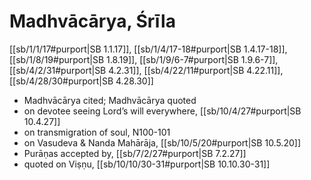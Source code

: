 # Madhvācārya, Śrīla

[[sb/1/1/17#purport|SB 1.1.17]], [[sb/1/4/17-18#purport|SB 1.4.17-18]], [[sb/1/8/19#purport|SB 1.8.19]], [[sb/1/9/6-7#purport|SB 1.9.6-7]], [[sb/4/2/31#purport|SB 4.2.31]], [[sb/4/22/11#purport|SB 4.22.11]], [[sb/4/28/30#purport|SB 4.28.30]]

* Madhvācārya cited; Madhvācārya quoted
* on devotee seeing Lord’s will everywhere, [[sb/10/4/27#purport|SB 10.4.27]]
* on transmigration of soul, N100-101
* on Vasudeva & Nanda Mahārāja, [[sb/10/5/20#purport|SB 10.5.20]]
* Purāṇas accepted by, [[sb/7/2/27#purport|SB 7.2.27]]
* quoted on Viṣṇu, [[sb/10/10/30-31#purport|SB 10.10.30-31]]
